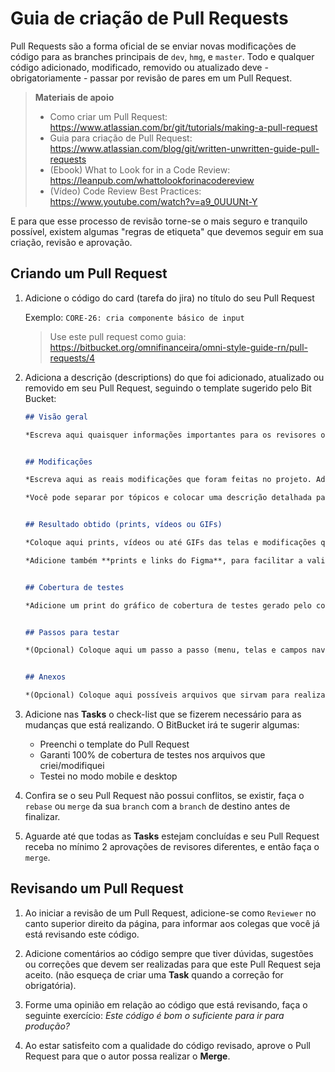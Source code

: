 # Guia de criação de Pull Requests

Pull Requests são a forma oficial de se enviar novas modificações de código para as branches principais de `dev`, `hmg`, e `master`. Todo e qualquer código adicionado, modificado, removido ou atualizado deve - obrigatoriamente - passar por revisão de pares em um Pull Request.

> **Materiais de apoio**
>
> - Como criar um Pull Request: <https://www.atlassian.com/br/git/tutorials/making-a-pull-request>
> - Guia para criação de Pull Request: <https://www.atlassian.com/blog/git/written-unwritten-guide-pull-requests>
> - (Ebook) What to Look for in a Code Review: <https://leanpub.com/whattolookforinacodereview>
> - (Vídeo) Code Review Best Practices: <https://www.youtube.com/watch?v=a9_0UUUNt-Y>

E para que esse processo de revisão torne-se o mais seguro e tranquilo possível, existem algumas "regras de etiqueta" que devemos seguir em sua criação, revisão e aprovação.

## Criando um Pull Request

1. Adicione o código do card (tarefa do jira) no título do seu Pull Request

    Exemplo: `CORE-26: cria componente básico de input`

    > Use este pull request como guia: <https://bitbucket.org/omnifinanceira/omni-style-guide-rn/pull-requests/4>

1. Adiciona a descrição (descriptions) do que foi adicionado, atualizado ou removido em seu Pull Request, seguindo o template sugerido pelo Bit Bucket:

    ```md
    ## Visão geral 

    *Escreva aqui quaisquer informações importantes para os revisores ou testadores. Coloque o porquê de as modificações serem feitas e demais observações importantes.*

    
    ## Modificações 

    *Escreva aqui as reais modificações que foram feitas no projeto. Adição de novas rotas, mudanças de comportamento e modificações no layout das telas ou recursos do projeto. Coloque **detalhes de como o recurso ou correção foi implementado ou possíveis biblioteca adicionadas.***

    *Você pode separar por tópicos e colocar uma descrição detalhada para cada item, se preferir. **Este item deve conter as informações técnicas.***


    ## Resultado obtido (prints, vídeos ou GIFs) 

    *Coloque aqui prints, vídeos ou até GIFs das telas e modificações que foram feitas com o resultado obtido após as modificações.*

    *Adicione também **prints e links do Figma**, para facilitar a validação do design.*


    ## Cobertura de testes

    *Adicione um print do gráfico de cobertura de testes gerado pelo comando `npm run test:coverage`.*


    ## Passos para testar 

    *(Opcional) Coloque aqui um passo a passo (menu, telas e campos navegados) que o usuário deve navegar e modificar para testar as modificações.*


    ## Anexos 

    *(Opcional) Coloque aqui possíveis arquivos que sirvam para realizar o teste do recurso. Faça upload ou coloque o link.*
    ```

1. Adicione nas **Tasks** o check-list que se fizerem necessário para as mudanças que está realizando. O BitBucket irá te sugerir algumas:

    - Preenchi o template do Pull Request
    - Garanti 100% de cobertura de testes nos arquivos que criei/modifiquei
    - Testei no modo mobile e desktop

2. Confira se o seu Pull Request não possui conflitos, se existir, faça o `rebase` ou `merge` da sua `branch` com a `branch` de destino antes de finalizar.

3. Aguarde até que todas as **Tasks** estejam concluídas e seu Pull Request receba no mínimo 2 aprovações de revisores diferentes, e então faça o `merge`.

## Revisando um Pull Request

1. Ao iniciar a revisão de um Pull Request, adicione-se como `Reviewer` no canto superior direito da página, para informar aos colegas que você já está revisando este código.

1. Adicione comentários ao código sempre que tiver dúvidas, sugestões ou correções que devem ser realizadas para que este Pull Request seja aceito. (não esqueça de criar uma **Task** quando a correção for obrigatória).

1. Forme uma opinião em relação ao código que está revisando, faça o seguinte exercício: *Este código é bom o suficiente para ir para produção?*

1. Ao estar satisfeito com a qualidade do código revisado, aprove o Pull Request para que o autor possa realizar o **Merge**.
